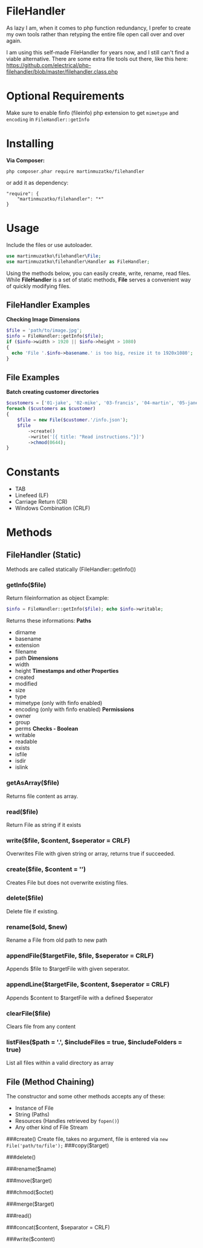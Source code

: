 # FileHandler
As lazy I am, when it comes to php function redundancy, I prefer to create my own tools rather than retyping the entire file open call over and over again.

I am using this self-made FileHandler for years now, and I still can't find a viable alternative.
There are some extra file tools out there, like this here: https://github.com/electrical/php-filehandler/blob/master/filehandler.class.php

# Optional Requirements

Make sure to enable finfo (fileinfo) php extension to get ```mimetype``` and ```encoding``` in ```FileHandler::getInfo```

# Installing

**Via Composer:**
```
php composer.phar require martinmuzatko/filehandler
```
or add it as dependency:
```
"require": {
	"martinmuzatko/filehandler": "*"
}
```


# Usage

Include the files or use autoloader.
```php
use martinmuzatko\filehandler\File;
use martinmuzatko\filehandler\Handler as FileHandler;
```

Using the methods below, you can easily create, write, rename, read files.
While **FileHandler** is a set of static methods, **File** serves a convenient way of quickly modifying files.

## FileHandler Examples

**Checking Image Dimensions**
```php
$file = 'path/to/image.jpg';
$info = FileHandler::getInfo($file);
if ($info->width > 1920 || $info->height > 1080)
{
  echo 'File '.$info->basename.' is too big, resize it to 1920x1080'; 
}
```

## File Examples

**Batch creating customer directories**
```php
$customers = ['01-jake', '02-mike', '03-francis', '04-martin', '05-jane'];
foreach ($customers as $customer)
{
	$file = new File($customer.'/info.json');
	$file
		->create()
		->write('[{ title: "Read instructions."}]')
		->chmod(0644);
}
```

# Constants

* TAB
* Linefeed (LF)
* Carriage Return (CR)
* Windows Combination (CRLF)

# Methods 

## FileHandler (Static)
Methods are called statically (FileHandler::getInfo())
  
### getInfo($file)
Return fileinformation as object 
Example: 
```php 
$info = FileHandler::getInfo($file); echo $info->writable;
```
Returns these informations:
**Paths**
 * dirname
 * basename
 * extension
 * filename
 * path
**Dimensions**
 * width
 * height
**Timestamps and other Properties**
 * created
 * modified
 * size
 * type
 * mimetype (only with finfo enabled)
 * encoding (only with finfo enabled)
**Permissions**
 * owner
 * group
 * perms
**Checks - Boolean**
 * writable
 * readable
 * exists
 * isfile
 * isdir
 * islink

### getAsArray($file)
Returns file content as array.

### read($file)
Return File as string if it exists

### write($file, $content, $seperator = CRLF)
Overwrites File with given string or array, returns true if succeeded.

### create($file, $content = '')
Creates File but does not overwrite existing files.

### delete($file)
Delete file if existing.

### rename($old, $new)
Rename a File from old path to new path

### appendFile($targetFile, $file, $seperator = CRLF)
Appends $file to $targetFile with given seperator.

### appendLine($targetFile, $content, $seperator = CRLF)
Appends $content to $targetFile with a defined $seperator

### clearFile($file)
Clears file from any content

### listFiles($path = '.', $includeFiles = true, $includeFolders = true)
List all files within a valid directory as array

## File (Method Chaining)

The constructor and some other methods accepts any of these:
* Instance of File
* String (Paths)
* Resources (Handles retrieved by ```fopen()```)
* Any other kind of File Stream

###create()
Create file, takes no argument, file is entered via ```new File('path/to/file');```
###copy($target)

###delete()

###rename($name)

###move($target)

###chmod($octet)

###merge($target)

###read()

###concat($content, $separator = CRLF)

###write($content)


